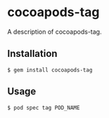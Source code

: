 # cocoapods-tag

A description of cocoapods-tag.

## Installation

    $ gem install cocoapods-tag

## Usage

    $ pod spec tag POD_NAME

